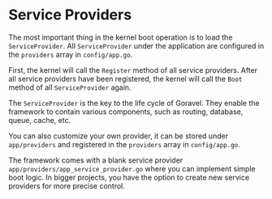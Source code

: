# Service Providers

The most important thing in the kernel boot operation is to load the `ServiceProvider`. All `ServiceProvider` under the
application are configured in the `providers` array in  `config/app.go`.

First, the kernel will call the `Register` method of all service providers. After all service providers have been
registered, the kernel will call the `Boot` method of all `ServiceProvider` again.

The `ServiceProvider` is the key to the life cycle of Goravel. They enable the framework to contain various components,
such as routing, database, queue, cache, etc.

You can also customize your own provider, it can be stored under `app/providers` and registered in the `providers` array
in `config/app.go`.

The framework comes with a blank service provider `app/providers/app_service_provider.go` where you can implement simple
boot logic. In bigger projects, you have the option to create new service providers for more precise control.

<CommentService/>
